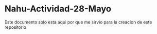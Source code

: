 # Nahu-Actividad-28-Mayo
Este documento solo esta aqui por que me sirvio para la creacion de este repositorio

